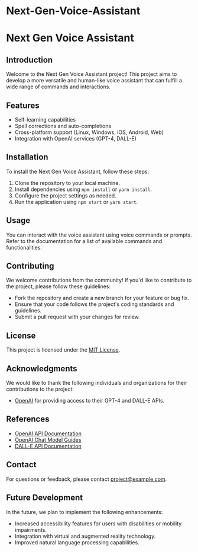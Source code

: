 # Next-Gen-Voice-Assistant

# Next Gen Voice Assistant

## Introduction
Welcome to the Next Gen Voice Assistant project! This project aims to develop a more versatile and human-like voice assistant that can fulfill a wide range of commands and interactions.

## Features
- Self-learning capabilities
- Spell corrections and auto-completions
- Cross-platform support (Linux, Windows, iOS, Android, Web)
- Integration with OpenAI services (GPT-4, DALL-E)

## Installation
To install the Next Gen Voice Assistant, follow these steps:
1. Clone the repository to your local machine.
2. Install dependencies using `npm install` or `yarn install`.
3. Configure the project settings as needed.
4. Run the application using `npm start` or `yarn start`.

## Usage
You can interact with the voice assistant using voice commands or prompts. Refer to the documentation for a list of available commands and functionalities.

## Contributing
We welcome contributions from the community! If you'd like to contribute to the project, please follow these guidelines:
- Fork the repository and create a new branch for your feature or bug fix.
- Ensure that your code follows the project's coding standards and guidelines.
- Submit a pull request with your changes for review.

## License
This project is licensed under the [MIT License](LICENSE).

## Acknowledgments
We would like to thank the following individuals and organizations for their contributions to the project:
- [OpenAI](https://openai.com) for providing access to their GPT-4 and DALL-E APIs.

## References
- [OpenAI API Documentation](https://platform.openai.com/docs/api-reference)
- [OpenAI Chat Model Guides](https://platform.openai.com/docs/guides/chat/instructing-chat-models)
- [DALL-E API Documentation](https://openai.com/product/dall-e-2)

## Contact
For questions or feedback, please contact [project@example.com](mailto:project@example.com).

## Future Development
In the future, we plan to implement the following enhancements:
- Increased accessibility features for users with disabilities or mobility impairments.
- Integration with virtual and augmented reality technology.
- Improved natural language processing capabilities.

